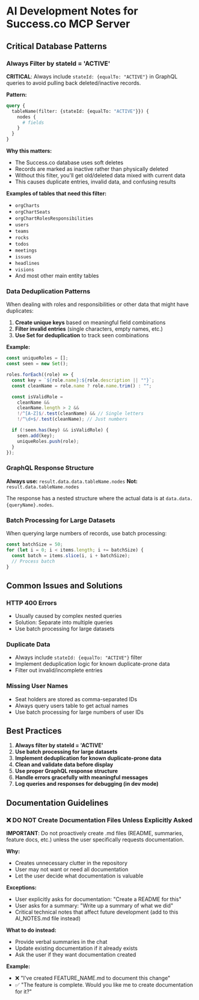 # AI Development Notes for Success.co MCP Server

## Critical Database Patterns

### Always Filter by stateId = 'ACTIVE'

**CRITICAL**: Always include `stateId: {equalTo: "ACTIVE"}` in GraphQL queries to avoid pulling back deleted/inactive records.

**Pattern:**

```graphql
query {
  tableName(filter: {stateId: {equalTo: "ACTIVE"}}) {
    nodes {
      # fields
    }
  }
}
```

**Why this matters:**

- The Success.co database uses soft deletes
- Records are marked as inactive rather than physically deleted
- Without this filter, you'll get old/deleted data mixed with current data
- This causes duplicate entries, invalid data, and confusing results

**Examples of tables that need this filter:**

- `orgCharts`
- `orgChartSeats`
- `orgChartRolesResponsibilities`
- `users`
- `teams`
- `rocks`
- `todos`
- `meetings`
- `issues`
- `headlines`
- `visions`
- And most other main entity tables

### Data Deduplication Patterns

When dealing with roles and responsibilities or other data that might have duplicates:

1. **Create unique keys** based on meaningful field combinations
2. **Filter invalid entries** (single characters, empty names, etc.)
3. **Use Set for deduplication** to track seen combinations

**Example:**

```javascript
const uniqueRoles = [];
const seen = new Set();

roles.forEach((role) => {
  const key = `${role.name}:${role.description || ""}`;
  const cleanName = role.name ? role.name.trim() : "";

  const isValidRole =
    cleanName &&
    cleanName.length > 2 &&
    !/^[A-Z]$/.test(cleanName) && // Single letters
    !/^\d+$/.test(cleanName); // Just numbers

  if (!seen.has(key) && isValidRole) {
    seen.add(key);
    uniqueRoles.push(role);
  }
});
```

### GraphQL Response Structure

**Always use:** `result.data.data.tableName.nodes`
**Not:** `result.data.tableName.nodes`

The response has a nested structure where the actual data is at `data.data.{queryName}.nodes`.

### Batch Processing for Large Datasets

When querying large numbers of records, use batch processing:

```javascript
const batchSize = 50;
for (let i = 0; i < items.length; i += batchSize) {
  const batch = items.slice(i, i + batchSize);
  // Process batch
}
```

## Common Issues and Solutions

### HTTP 400 Errors

- Usually caused by complex nested queries
- Solution: Separate into multiple queries
- Use batch processing for large datasets

### Duplicate Data

- Always include `stateId: {equalTo: "ACTIVE"}` filter
- Implement deduplication logic for known duplicate-prone data
- Filter out invalid/incomplete entries

### Missing User Names

- Seat holders are stored as comma-separated IDs
- Always query users table to get actual names
- Use batch processing for large numbers of user IDs

## Best Practices

1. **Always filter by stateId = 'ACTIVE'**
2. **Use batch processing for large datasets**
3. **Implement deduplication for known duplicate-prone data**
4. **Clean and validate data before display**
5. **Use proper GraphQL response structure**
6. **Handle errors gracefully with meaningful messages**
7. **Log queries and responses for debugging (in dev mode)**

## Documentation Guidelines

### ❌ DO NOT Create Documentation Files Unless Explicitly Asked

**IMPORTANT**: Do not proactively create .md files (README, summaries, feature docs, etc.) unless the user specifically requests documentation.

**Why:**

- Creates unnecessary clutter in the repository
- User may not want or need all documentation
- Let the user decide what documentation is valuable

**Exceptions:**

- User explicitly asks for documentation: "Create a README for this"
- User asks for a summary: "Write up a summary of what we did"
- Critical technical notes that affect future development (add to this AI_NOTES.md file instead)

**What to do instead:**

- Provide verbal summaries in the chat
- Update existing documentation if it already exists
- Ask the user if they want documentation created

**Example:**

- ❌ "I've created FEATURE_NAME.md to document this change"
- ✅ "The feature is complete. Would you like me to create documentation for it?"
